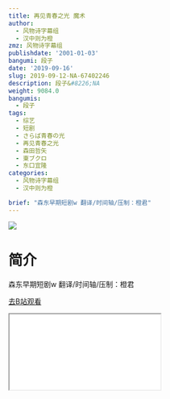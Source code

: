 ```yaml
---
title: 再见青春之光 魔术
author:
  - 风物诗字幕组
  - 汉中则为橙
zmz: 风物诗字幕组
publishdate: '2001-01-03'
bangumi: 段子
date: '2019-09-16'
slug: 2019-09-12-NA-67402246
description: 段子&#8226;NA
weight: 9084.0
bangumis:
  - 段子
tags:
  - 综艺
  - 短剧
  - さらば青春の光
  - 再见青春之光
  - 森田哲矢
  - 東ブクロ
  - 东口宜隆
categories:
  - 风物诗字幕组
  - 汉中则为橙

brief: "森东早期短剧w 翻译/时间轴/压制：橙君"
---
```

![](https://raw.githubusercontent.com/tcgriffith/owaraisite/master/static/tmpimg/938c660455ad294ed0de85694877a4e879749cd0.jpg.480.jpg)
# 简介  
森东早期短剧w
翻译/时间轴/压制：橙君  

[去B站观看](https://www.bilibili.com/video/av67402246/)
<div class ="resp-container"><iframe class="testiframe" src="//player.bilibili.com/player.html?aid=67402246"", scrolling="no", allowfullscreen="true" > </iframe></div> 

